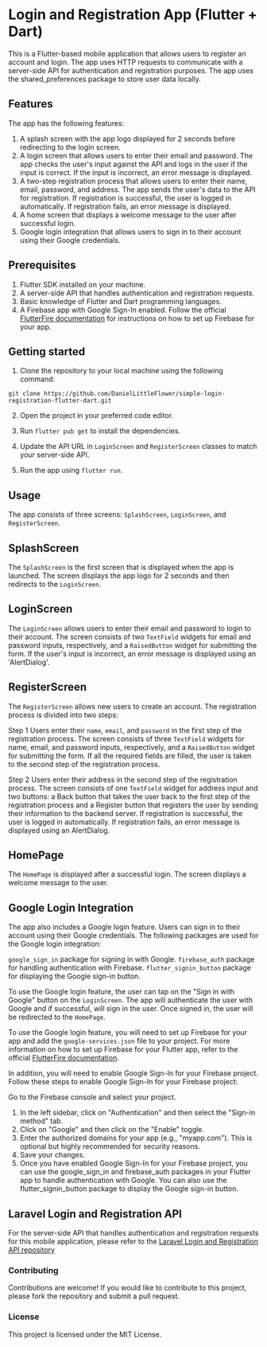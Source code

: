 # Login and Registration App (Flutter + Dart)
This is a Flutter-based mobile application that allows users to register an account and login. The app uses HTTP requests to communicate with a server-side API for authentication and registration purposes. The app uses the shared_preferences package to store user data locally.

## Features
The app has the following features:

1. A splash screen with the app logo displayed for 2 seconds before redirecting to the login screen.
2. A login screen that allows users to enter their email and password. The app checks the user's input against the API and logs in the user   if the input is correct. If the input is incorrect, an error message is displayed.
3. A two-step registration process that allows users to enter their name, email, password, and address. The app sends the user's data to the API for registration. If registration is successful, the user is logged in automatically. If registration fails, an error message is displayed.
4. A home screen that displays a welcome message to the user after successful login.
5. Google login integration that allows users to sign in to their account using their Google credentials.

## Prerequisites

1. Flutter SDK installed on your machine.
2. A server-side API that handles authentication and registration requests.
3. Basic knowledge of Flutter and Dart programming languages.
4. A Firebase app with Google Sign-In enabled. Follow the official [FlutterFire documentation](https://firebase.flutter.dev/docs/overview/) for instructions on how to set up Firebase for your app.

## Getting started

1. Clone the repository to your local machine using the following command:

`git clone https://github.com/DanielLittleFlower/simple-login-registration-flutter-dart.git`

2. Open the project in your preferred code editor.

3. Run `flutter pub get` to install the dependencies.

4. Update the API URL in `LoginScreen` and `RegisterScreen` classes to match your server-side API.

5. Run the app using `flutter run`.

## Usage
The app consists of three screens: `SplashScreen`, `LoginScreen`, and `RegisterScreen`.

## SplashScreen
The `SplashScreen` is the first screen that is displayed when the app is launched. The screen displays the app logo for 2 seconds and then redirects to the `LoginScreen`.

## LoginScreen
The `LoginScreen` allows users to enter their email and password to login to their account. The screen consists of two `TextField` widgets for email and password inputs, respectively, and a `RaisedButton` widget for submitting the form. If the user's input is incorrect, an error message is displayed using an 'AlertDialog'.

## RegisterScreen
The `RegisterScreen` allows new users to create an account. The registration process is divided into two steps:

Step 1
Users enter their `name`, `email`, and `password` in the first step of the registration process. The screen consists of three `TextField` widgets for name, email, and password inputs, respectively, and a `RaisedButton` widget for submitting the form. If all the required fields are filled, the user is taken to the second step of the registration process.

Step 2
Users enter their address in the second step of the registration process. The screen consists of one `TextField` widget for address input and two buttons: a Back button that takes the user back to the first step of the registration process and a Register button that registers the user by sending their information to the backend server. If registration is successful, the user is logged in automatically. If registration fails, an error message is displayed using an AlertDialog.

## HomePage
The `HomePage` is displayed after a successful login. The screen displays a welcome message to the user.

## Google Login Integration
The app also includes a Google login feature. Users can sign in to their account using their Google credentials. The following packages are used for the Google login integration:

`google_sign_in` package for signing in with Google.
`firebase_auth` package for handling authentication with Firebase.
`flutter_signin_button` package for displaying the Google sign-in button.

To use the Google login feature, the user can tap on the "Sign in with Google" button on the `LoginScreen`. 
The app will authenticate the user with Google and if successful, will sign in the user. 
Once signed in, the user will be redirected to the `HomePage`.

To use the Google login feature, you will need to set up Firebase for your app and add the `google-services.json` file to your project. 
For more information on how to set up Firebase for your Flutter app, refer to the official [FlutterFire documentation](https://firebase.flutter.dev/docs/overview/).

In addition, you will need to enable Google Sign-In for your Firebase project. Follow these steps to enable Google Sign-In for your Firebase project:

Go to the Firebase console and select your project.

1. In the left sidebar, click on "Authentication" and then select the "Sign-in method" tab.
2. Click on "Google" and then click on the "Enable" toggle.
3. Enter the authorized domains for your app (e.g., "myapp.com"). This is optional but highly recommended for security reasons.
4. Save your changes.
5. Once you have enabled Google Sign-In for your Firebase project, you can use the google_sign_in and firebase_auth packages in your Flutter app to handle authentication with Google. You can also use the flutter_signin_button package to display the Google sign-in button.

## Laravel Login and Registration API
For the server-side API that handles authentication and registration requests for this mobile application, please refer to the [Laravel Login and Registration API repository](https://github.com/DanielLittleFlower/login-registration-api)

### Contributing
Contributions are welcome! If you would like to contribute to this project, please fork the repository and submit a pull request.

### License
This project is licensed under the MIT License.
